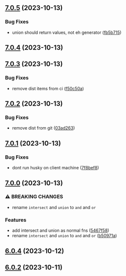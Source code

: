 

## [7.0.5](https://github.com/waynevanson/generator/compare/7.0.4...7.0.5) (2023-10-13)


### Bug Fixes

* union should return values, not eh generator ([fb5b715](https://github.com/waynevanson/generator/commit/fb5b7151802c74520ab032841612c3c7d72c4e1d))

## [7.0.4](https://github.com/waynevanson/generator/compare/7.0.3...7.0.4) (2023-10-13)

## [7.0.3](https://github.com/waynevanson/generator/compare/7.0.2...7.0.3) (2023-10-13)


### Bug Fixes

* remove dist items from ci ([f50c50a](https://github.com/waynevanson/generator/commit/f50c50a37307da1dd57beda1b2f86fc4038ad2e0))

## [7.0.2](https://github.com/waynevanson/generator/compare/7.0.1...7.0.2) (2023-10-13)


### Bug Fixes

* remove dist from git ([03ad263](https://github.com/waynevanson/generator/commit/03ad263799718dce1eec3131c2ca3c4276d1b9eb))

## [7.0.1](https://github.com/waynevanson/generator/compare/7.0.0...7.0.1) (2023-10-13)


### Bug Fixes

* dont run husky on client machine ([7f8bef8](https://github.com/waynevanson/generator/commit/7f8bef8f8f379edf733d1e6d0bfdf8fabaca3d47))

## [7.0.0](https://github.com/waynevanson/generator/compare/6.0.4...7.0.0) (2023-10-13)


### ⚠ BREAKING CHANGES

* rename `intersect` and `union` to `and` and `or`

### Features

* add intersect and union as normal fns ([5467f58](https://github.com/waynevanson/generator/commit/5467f58c35aa789b9b605bf81908e711751382f5))
* rename `intersect` and `union` to `and` and `or` ([b50971a](https://github.com/waynevanson/generator/commit/b50971aeab205019ebd645ca69cadb9e7d19e677))

## [6.0.4](https://github.com/waynevanson/generator/compare/6.0.2...6.0.4) (2023-10-12)

## [6.0.2](https://github.com/waynevanson/generator/compare/v1.0.0...6.0.2) (2023-10-11)